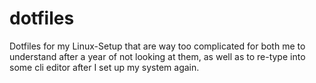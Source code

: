 # dotfiles
Dotfiles for my Linux-Setup that are way too complicated for both me to understand after a year of not looking at them, as well as to re-type into some cli editor after I set up my system again.
